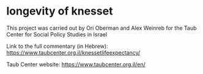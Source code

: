 # longevity of knesset

This project was carried out by Ori Oberman and Alex Weinreb for the Taub Center for Social Policy Studies in Israel

Link to the full commentary (in Hebrew):
https://www.taubcenter.org.il/knessetlifeexpectancy/

Taub Center website:
https://www.taubcenter.org.il/en/
